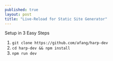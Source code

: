 ```yaml
---
published: true
layout: post
title: "Live-Reload for Static Site Generator"
---
```


Setup in 3 Easy Steps

1. `git clone https://github.com/afang/harp-dev`
2. `cd harp-dev && npm install`
3. `npm run dev`

    
